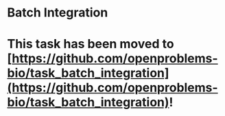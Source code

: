 # Batch Integration

# This task has been moved to [https://github.com/openproblems-bio/task_batch_integration](https://github.com/openproblems-bio/task_batch_integration)!
